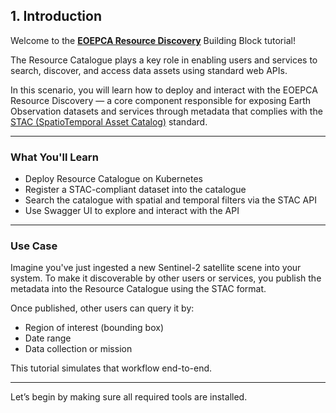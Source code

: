 
## 1. Introduction

Welcome to the **[EOEPCA Resource Discovery](https://eoepca.readthedocs.io/projects/resource-discovery/en/latest/)** Building Block tutorial!

The Resource Catalogue plays a key role in enabling users and services to search, discover, and access data assets using standard web APIs.

In this scenario, you will learn how to deploy and interact with the EOEPCA Resource Discovery — a core component responsible for exposing Earth Observation datasets and services through metadata that complies with the [STAC (SpatioTemporal Asset Catalog)](https://stacspec.org/en) standard.

---

### What You'll Learn

- Deploy Resource Catalogue on Kubernetes
- Register a STAC-compliant dataset into the catalogue
- Search the catalogue with spatial and temporal filters via the STAC API
- Use Swagger UI to explore and interact with the API

---

### Use Case

Imagine you've just ingested a new Sentinel-2 satellite scene into your system. To make it discoverable by other users or services, you publish the metadata into the Resource Catalogue using the STAC format.

Once published, other users can query it by:
- Region of interest (bounding box)
- Date range
- Data collection or mission

This tutorial simulates that workflow end-to-end.

---

Let’s begin by making sure all required tools are installed.
